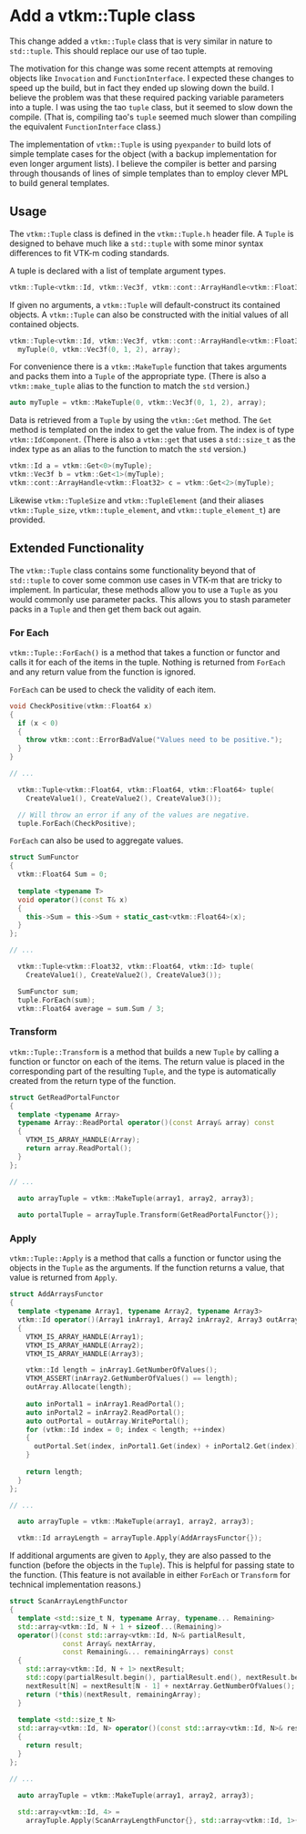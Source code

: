 # Add a vtkm::Tuple class

This change added a `vtkm::Tuple` class that is very similar in nature to
`std::tuple`. This should replace our use of tao tuple.

The motivation for this change was some recent attempts at removing objects
like `Invocation` and `FunctionInterface`. I expected these changes to
speed up the build, but in fact they ended up slowing down the build. I
believe the problem was that these required packing variable parameters
into a tuple. I was using the tao `tuple` class, but it seemed to slow down
the compile. (That is, compiling tao's `tuple` seemed much slower than
compiling the equivalent `FunctionInterface` class.)

The implementation of `vtkm::Tuple` is using `pyexpander` to build lots of
simple template cases for the object (with a backup implementation for even
longer argument lists). I believe the compiler is better and parsing
through thousands of lines of simple templates than to employ clever MPL to
build general templates.

## Usage

The `vtkm::Tuple` class is defined in the `vtkm::Tuple.h` header file. A
`Tuple` is designed to behave much like a `std::tuple` with some minor
syntax differences to fit VTK-m coding standards.

A tuple is declared with a list of template argument types.

``` cpp
vtkm::Tuple<vtkm::Id, vtkm::Vec3f, vtkm::cont::ArrayHandle<vtkm::Float32>> myTuple;
```

If given no arguments, a `vtkm::Tuple` will default-construct its contained
objects. A `vtkm::Tuple` can also be constructed with the initial values of
all contained objects.

``` cpp
vtkm::Tuple<vtkm::Id, vtkm::Vec3f, vtkm::cont::ArrayHandle<vtkm::Float32>> 
  myTuple(0, vtkm::Vec3f(0, 1, 2), array);
```

For convenience there is a `vtkm::MakeTuple` function that takes arguments
and packs them into a `Tuple` of the appropriate type. (There is also a
`vtkm::make_tuple` alias to the function to match the `std` version.)

``` cpp
auto myTuple = vtkm::MakeTuple(0, vtkm::Vec3f(0, 1, 2), array);
```

Data is retrieved from a `Tuple` by using the `vtkm::Get` method. The `Get`
method is templated on the index to get the value from. The index is of
type `vtkm::IdComponent`. (There is also a `vtkm::get` that uses a
`std::size_t` as the index type as an alias to the function to match the
`std` version.)

``` cpp
vtkm::Id a = vtkm::Get<0>(myTuple);
vtkm::Vec3f b = vtkm::Get<1>(myTuple);
vtkm::cont::ArrayHandle<vtkm::Float32> c = vtkm::Get<2>(myTuple);
```

Likewise `vtkm::TupleSize` and `vtkm::TupleElement` (and their aliases
`vtkm::Tuple_size`, `vtkm::tuple_element`, and `vtkm::tuple_element_t`) are
provided.

## Extended Functionality

The `vtkm::Tuple` class contains some functionality beyond that of
`std::tuple` to cover some common use cases in VTK-m that are tricky to
implement. In particular, these methods allow you to use a `Tuple` as you
would commonly use parameter packs. This allows you to stash parameter
packs in a `Tuple` and then get them back out again.

### For Each

`vtkm::Tuple::ForEach()` is a method that takes a function or functor and
calls it for each of the items in the tuple. Nothing is returned from
`ForEach` and any return value from the function is ignored.

`ForEach` can be used to check the validity of each item.

``` cpp
void CheckPositive(vtkm::Float64 x)
{
  if (x < 0)
  {
    throw vtkm::cont::ErrorBadValue("Values need to be positive.");
  }
}

// ...

  vtkm::Tuple<vtkm::Float64, vtkm::Float64, vtkm::Float64> tuple(
    CreateValue1(), CreateValue2(), CreateValue3());

  // Will throw an error if any of the values are negative.
  tuple.ForEach(CheckPositive);
```

`ForEach` can also be used to aggregate values.

``` cpp
struct SumFunctor
{
  vtkm::Float64 Sum = 0;
  
  template <typename T>
  void operator()(const T& x)
  {
    this->Sum = this->Sum + static_cast<vtkm::Float64>(x);
  }
};

// ...

  vtkm::Tuple<vtkm::Float32, vtkm::Float64, vtkm::Id> tuple(
    CreateValue1(), CreateValue2(), CreateValue3());

  SumFunctor sum;
  tuple.ForEach(sum);
  vtkm::Float64 average = sum.Sum / 3;
```

### Transform

`vtkm::Tuple::Transform` is a method that builds a new `Tuple` by calling a
function or functor on each of the items. The return value is placed in the
corresponding part of the resulting `Tuple`, and the type is automatically
created from the return type of the function.

``` cpp
struct GetReadPortalFunctor
{
  template <typename Array>
  typename Array::ReadPortal operator()(const Array& array) const
  {
    VTKM_IS_ARRAY_HANDLE(Array);
	return array.ReadPortal();
  }
};

// ...

  auto arrayTuple = vtkm::MakeTuple(array1, array2, array3);
  
  auto portalTuple = arrayTuple.Transform(GetReadPortalFunctor{});
```

### Apply

`vtkm::Tuple::Apply` is a method that calls a function or functor using the
objects in the `Tuple` as the arguments. If the function returns a value,
that value is returned from `Apply`.

``` cpp
struct AddArraysFunctor
{
  template <typename Array1, typename Array2, typename Array3>
  vtkm::Id operator()(Array1 inArray1, Array2 inArray2, Array3 outArray) const
  {
    VTKM_IS_ARRAY_HANDLE(Array1);
    VTKM_IS_ARRAY_HANDLE(Array2);
    VTKM_IS_ARRAY_HANDLE(Array3);

    vtkm::Id length = inArray1.GetNumberOfValues();
	VTKM_ASSERT(inArray2.GetNumberOfValues() == length);
	outArray.Allocate(length);
	
	auto inPortal1 = inArray1.ReadPortal();
	auto inPortal2 = inArray2.ReadPortal();
	auto outPortal = outArray.WritePortal();
	for (vtkm::Id index = 0; index < length; ++index)
	{
	  outPortal.Set(index, inPortal1.Get(index) + inPortal2.Get(index));
	}
	
	return length;
  }
};

// ...

  auto arrayTuple = vtkm::MakeTuple(array1, array2, array3);

  vtkm::Id arrayLength = arrayTuple.Apply(AddArraysFunctor{});
```

If additional arguments are given to `Apply`, they are also passed to the
function (before the objects in the `Tuple`). This is helpful for passing
state to the function. (This feature is not available in either `ForEach`
or `Transform` for technical implementation reasons.)

``` cpp
struct ScanArrayLengthFunctor
{
  template <std::size_t N, typename Array, typename... Remaining>
  std::array<vtkm::Id, N + 1 + sizeof...(Remaining)>
  operator()(const std::array<vtkm::Id, N>& partialResult,
             const Array& nextArray,
			 const Remaining&... remainingArrays) const
  {
    std::array<vtkm::Id, N + 1> nextResult;
	std::copy(partialResult.begin(), partialResult.end(), nextResult.begin());
    nextResult[N] = nextResult[N - 1] + nextArray.GetNumberOfValues();
	return (*this)(nextResult, remainingArray);
  }
  
  template <std::size_t N>
  std::array<vtkm::Id, N> operator()(const std::array<vtkm::Id, N>& result) const
  {
    return result;
  }
};

// ...

  auto arrayTuple = vtkm::MakeTuple(array1, array2, array3);
  
  std::array<vtkm::Id, 4> = 
    arrayTuple.Apply(ScanArrayLengthFunctor{}, std::array<vtkm::Id, 1>{ 0 });
```
